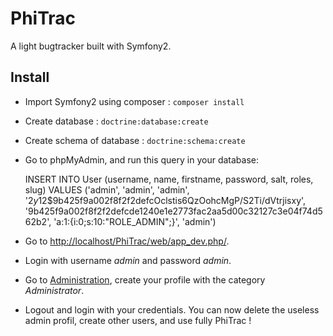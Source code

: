 PhiTrac
=======

A light bugtracker built with Symfony2.

## Install
- Import Symfony2 using composer : ```composer install```
- Create database : ```doctrine:database:create```
- Create schema of database : ```doctrine:schema:create```
- Go to phpMyAdmin, and run this query in your database: 
  
  INSERT INTO User (username, name, firstname, password, salt, roles, slug) VALUES ('admin', 'admin', 'admin', '$2y$12$9b425f9a002f8f2f2defcOclstis6QzOohcMgP/S2Ti/dVtrjisxy', '9b425f9a002f8f2f2defcde1240e1e2773fac2aa5d00c32127c3e04f74d562b2', 'a:1:{i:0;s:10:"ROLE_ADMIN";}', 'admin')
- Go to [http://localhost/PhiTrac/web/app_dev.php/](http://localhost/PhiTrac/web/app_dev.php/).
- Login with username *admin* and password *admin*.
- Go to [Administration](http://localhost/PhiTrac/web/app_dev.php/admin), create your profile with the category *Administrator*.
- Logout and login with your credentials. You can now delete the useless admin profil, create other users, and use fully PhiTrac !
